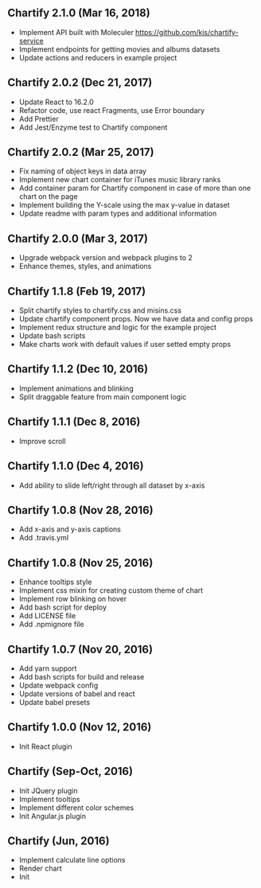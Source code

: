 ## Chartify 2.1.0 (Mar 16, 2018)

* Implement API built with Moleculer https://github.com/kis/chartify-service
* Implement endpoints for getting movies and albums datasets
* Update actions and reducers in example project

## Chartify 2.0.2 (Dec 21, 2017)

* Update React to 16.2.0
* Refactor code, use react Fragments, use Error boundary
* Add Prettier
* Add Jest/Enzyme test to Chartify component

## Chartify 2.0.2 (Mar 25, 2017)

* Fix naming of object keys in data array 
* Implement new chart container for iTunes music library ranks
* Add container param for Chartify component in case of more than one chart on the page
* Implement building the Y-scale using the max y-value in dataset 
* Update readme with param types and additional information

## Chartify 2.0.0 (Mar 3, 2017)

* Upgrade webpack version and webpack plugins to 2
* Enhance themes, styles, and animations

## Chartify 1.1.8 (Feb 19, 2017)

* Split chartify styles to chartify.css and misins.css
* Update chartify component props. Now we have data and config props
* Implement redux structure and logic for the example project
* Update bash scripts
* Make charts work with default values if user setted empty props

## Chartify 1.1.2 (Dec 10, 2016)

* Implement animations and blinking
* Split draggable feature from main component logic

## Chartify 1.1.1 (Dec 8, 2016)

* Improve scroll

## Chartify 1.1.0 (Dec 4, 2016)

* Add ability to slide left/right through all dataset by x-axis

## Chartify 1.0.8 (Nov 28, 2016)

* Add x-axis and y-axis captions
* Add .travis.yml

## Chartify 1.0.8 (Nov 25, 2016)

* Enhance tooltips style
* Implement css mixin for creating custom theme of chart
* Implement row blinking on hover
* Add bash script for deploy
* Add LICENSE file
* Add .npmignore file

## Chartify 1.0.7 (Nov 20, 2016)

* Add yarn support
* Add bash scripts for build and release
* Update webpack config
* Update versions of babel and react
* Update babel presets

## Chartify 1.0.0 (Nov 12, 2016)

* Init React plugin

## Chartify (Sep-Oct, 2016)

* Init JQuery plugin
* Implement tooltips
* Implement different color schemes
* Init Angular.js plugin

## Chartify (Jun, 2016) 

* Implement calculate line options
* Render chart
* Init

